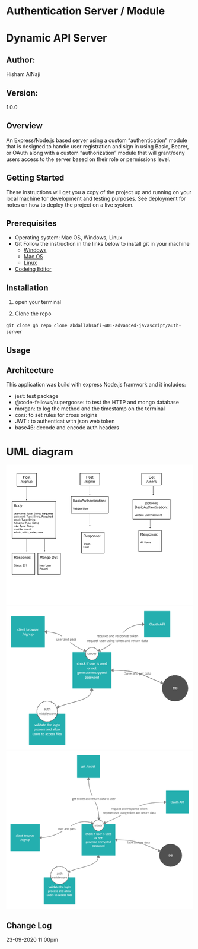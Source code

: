 # Authentication Server / Module


# Dynamic API Server

## Author: 
Hisham AlNaji

## Version: 
1.0.0 

## Overview
An Express/Node.js based server using a custom “authentication” module that is designed to handle user registration and sign in using Basic, Bearer, or OAuth along with a custom “authorization” module that will grant/deny users access to the server based on their role or permissions level.

## Getting Started

These instructions will get you a copy of the project up and running on your local machine for development and testing purposes. See deployment for notes on how to deploy the project on a live system.

## Prerequisites

- Operating system: Mac OS, Windows, Linux
- Git
  Follow the instruction in the links below to install git in your machine
  - [Windows](https://git-scm.com/download/win)
  - [Mac OS](https://git-scm.com/download/mac)
  - [Linux](https://git-scm.com/download/linux)
- [Codeing Editor](https://www.wpbeginner.com/showcase/12-best-code-editors-for-mac-and-windows-for-editing-wordpress-files/)

## Installation

1. open your terminal

2. Clone the repo

`git clone gh repo clone abdallahsafi-401-advanced-javascript/auth-server`

## Usage


## Architecture

This application was build with express Node.js framwork and it includes:
- jest: test package
- @code-fellows/supergoose: to test the HTTP and mongo database
- morgan: to log the method and the timestamp on the terminal
- cors: to set rules for cross origins
- JWT : to authenticat with json web token
- base46: decode and encode auth headers

# UML diagram
![image](./assets/uml-diagram.png)
![image](./assets/lab12-UML.png)
![image](./assets/lab13-UML.png)

## Change Log
23-09-2020 11:00pm 

